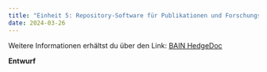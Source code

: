 ```yaml
---
title: "Einheit 5: Repository-Software für Publikationen und Forschungsdaten"
date: 2024-03-26
---
```

Weitere Informationen erhältst du über den Link: 
<a href="https://pad.gwdg.de/ycs5WlX8R_6aiNDebpvJoA# #">BAIN HedgeDoc</a>

**Entwurf**

